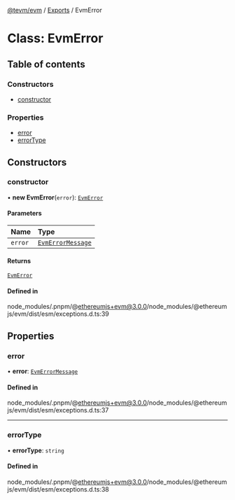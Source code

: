 [@tevm/evm](../README.md) / [Exports](../modules.md) / EvmError

# Class: EvmError

## Table of contents

### Constructors

- [constructor](EvmError.md#constructor)

### Properties

- [error](EvmError.md#error)
- [errorType](EvmError.md#errortype)

## Constructors

### constructor

• **new EvmError**(`error`): [`EvmError`](EvmError.md)

#### Parameters

| Name | Type |
| :------ | :------ |
| `error` | [`EvmErrorMessage`](../enums/EvmErrorMessage.md) |

#### Returns

[`EvmError`](EvmError.md)

#### Defined in

node_modules/.pnpm/@ethereumjs+evm@3.0.0/node_modules/@ethereumjs/evm/dist/esm/exceptions.d.ts:39

## Properties

### error

• **error**: [`EvmErrorMessage`](../enums/EvmErrorMessage.md)

#### Defined in

node_modules/.pnpm/@ethereumjs+evm@3.0.0/node_modules/@ethereumjs/evm/dist/esm/exceptions.d.ts:37

___

### errorType

• **errorType**: `string`

#### Defined in

node_modules/.pnpm/@ethereumjs+evm@3.0.0/node_modules/@ethereumjs/evm/dist/esm/exceptions.d.ts:38
